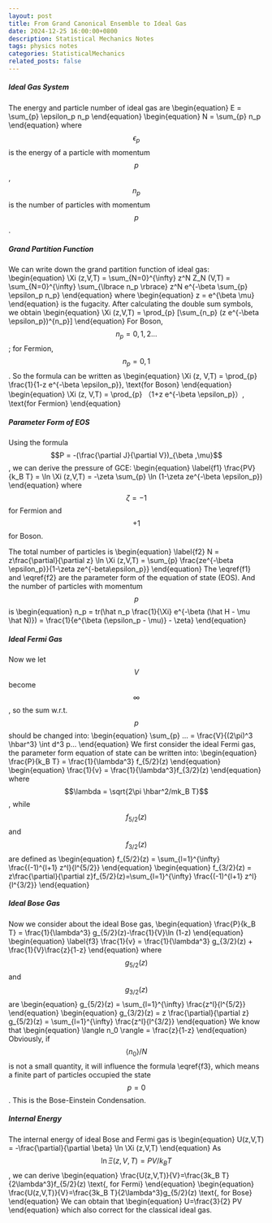 ```yaml
---
layout: post
title: From Grand Canonical Ensemble to Ideal Gas
date: 2024-12-25 16:00:00+0800
description: Statistical Mechanics Notes 
tags: physics notes
categories: StatisticalMechanics
related_posts: false
---
```


##### Ideal Gas System
The energy and particle number of ideal gas are
\begin{equation}
E = \sum_{p} \epsilon_p n_p
\end{equation}
\begin{equation}
N = \sum_{p} n_p
\end{equation}
where $$\epsilon_p$$ is the energy of a particle with momentum $$p$$, $$n_p$$ is the number of particles with momentum $$p$$. 
##### Grand Partition Function
We can write down the grand partition function of ideal gas:
\begin{equation}
\Xi (z,V,T) = \sum_{N=0}^{\infty} z^N Z_N (V,T) = \sum_{N=0}^{\infty} \sum_{\lbrace n_p \rbrace} z^N e^{-\beta \sum_{p} \epsilon_p n_p}
\end{equation}
where
\begin{equation}
z = e^{\beta \mu}
\end{equation}
is the fugacity. After calculating the double sum symbols, we obtain
\begin{equation}
\Xi (z,V,T) = \prod_{p} [\sum_{n_p} (z e^{-\beta \epsilon_p})^{n_p}]
\end{equation}
For Boson, $$n_p = 0,1,2...$$; for Fermion, $$n_p = 0,1$$. So the formula can be written as
\begin{equation}
\Xi (z, V,T) = \prod_{p} \frac{1}{1-z e^{-\beta \epsilon_p}}, \text{for Boson}
\end{equation}
\begin{equation}
\Xi (z, V,T) = \prod_{p} （1+z e^{-\beta \epsilon_p}）, \text{for Fermion}
\end{equation}
##### Parameter Form of EOS
Using the formula $$P = -(\frac{\partial J}{\partial V})_{\beta ,\mu}$$, we can derive the pressure of GCE:
\begin{equation}
\label{f1}
\frac{PV}{k_B T} = \ln \Xi (z,V,T) = -\zeta \sum_{p} \ln (1-\zeta ze^{-\beta \epsilon_p})
\end{equation}
where $$\zeta = -1$$ for Fermion and $$+1$$ for Boson.

The total number of particles is
\begin{equation}
\label{f2}
N = z\frac{\partial}{\partial z} \ln \Xi (z,V,T) = \sum_{p} \frac{ze^{-\beta \epsilon_p}}{1-\zeta ze^{-beta\epsilon_p}}
\end{equation}
The \eqref{f1} and \eqref{f2} are the parameter form of the equation of state (EOS). And the number of particles with momentum $$p$$ is
\begin{equation}
n_p = tr(\hat n_p \frac{1}{\Xi} e^{-\beta (\hat H - \mu \hat N)}) = \frac{1}{e^{\beta (\epsilon_p - \mu)} - \zeta}
\end{equation}
##### Ideal Fermi Gas
Now we let $$V$$ become $$\infty$$, so the sum w.r.t. $$p$$ should be changed into:
\begin{equation}
\sum_{p} ... = \frac{V}{(2\pi)^3 \hbar^3} \int d^3 p...
\end{equation}
We first consider the ideal Fermi gas, the parameter form equation of state can be written into:
\begin{equation}
\frac{P}{k_B T} = \frac{1}{\lambda^3} f_{5/2}(z)
\end{equation}
\begin{equation}
\frac{1}{v} = \frac{1}{\lambda^3}f_{3/2}(z)
\end{equation}
where $$\lambda = \sqrt{2\pi \hbar^2/mk_B T}$$, while $$f_{5/2}(z)$$ and $$f_{3/2}(z)$$ are defined as
\begin{equation}
f_{5/2}(z) = \sum_{l=1}^{\infty} \frac{(-1)^{l+1} z^l}{l^{5/2}}
\end{equation}
\begin{equation}
f_{3/2}(z) = z\frac{\partial}{\partial z}f_{5/2}(z)=\sum_{l=1}^{\infty} \frac{(-1)^{l+1} z^l}{l^{3/2}}
\end{equation}
##### Ideal Bose Gas
Now we consider about the ideal Bose gas, 
\begin{equation}
\frac{P}{k_B T} = \frac{1}{\lambda^3} g_{5/2}(z)-\frac{1}{V}\ln (1-z)
\end{equation}
\begin{equation}
\label{f3}
\frac{1}{v} = \frac{1}{\lambda^3} g_{3/2}(z) + \frac{1}{V}\frac{z}{1-z}
\end{equation}
where $$g_{5/2}(z)$$ and $$g_{3/2}(z)$$ are
\begin{equation}
g_{5/2}(z) = \sum_{l=1}^{\infty} \frac{z^l}{l^{5/2}}
\end{equation}
\begin{equation}
g_{3/2}(z) = z \frac{\partial}{\partial z} g_{5/2}(z) = \sum_{l=1}^{\infty} \frac{z^l}{l^{3/2}}
\end{equation}
We know that
\begin{equation}
\langle n_0 \rangle = \frac{z}{1-z}
\end{equation}
Obviously, if $$\langle n_0\rangle /N$$ is not a small quantity, it will influence the formula \eqref{f3}, which means a finite part of particles occupied the state $$p=0$$. This is the Bose-Einstein Condensation.
##### Internal Energy
The internal energy of ideal Bose and Fermi gas is
\begin{equation}
U(z,V,T) = -\frac{\partial}{\partial \beta} \ln \Xi (z,V,T)
\end{equation}
As $$\ln \Xi (z,V,T) = PV/k_BT$$, we can derive 
\begin{equation}
\frac{U(z,V,T)}{V}=\frac{3k_B T}{2\lambda^3}f_{5/2}(z)  \text{,    for Fermi}
\end{equation}
\begin{equation}
\frac{U(z,V,T)}{V}=\frac{3k_B T}{2\lambda^3}g_{5/2}(z)  \text{,    for Bose}
\end{equation}
We can obtain that
\begin{equation}
U=\frac{3}{2} PV
\end{equation}
which also correct for the classical ideal gas.
